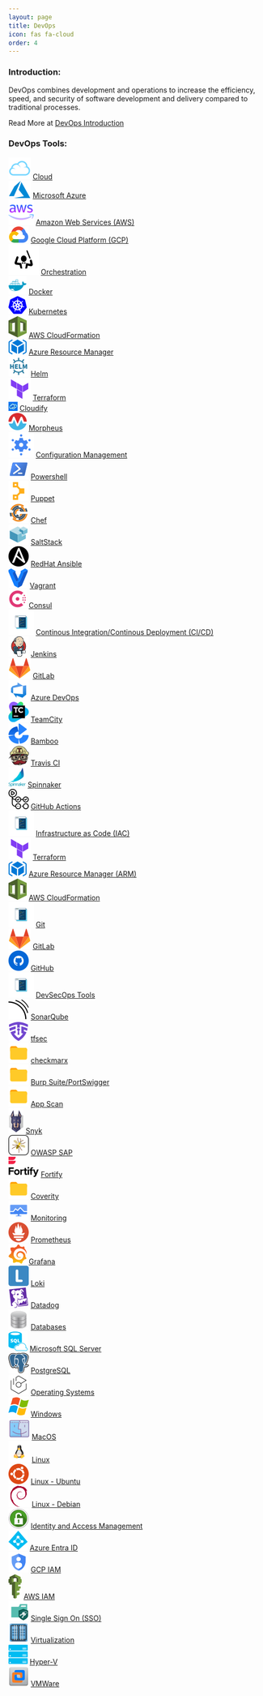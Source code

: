 ```yaml
---
layout: page
title: DevOps
icon: fas fa-cloud
order: 4
---
```



### Introduction:

DevOps combines development and operations to increase the efficiency, speed, and security of software development and delivery compared to traditional processes.

Read More at [DevOps Introduction](/posts/devops/introduction-to-devops)


### DevOps Tools:

<!-- Cloud Start -->
<div class="card categories">
    <div
    id="h_0"
    class="card-header d-flex justify-content-between hide-border-bottom"
    >
    <span>
        <img alt="Cloud" src="/assets/img/icons/cloud-18.svg" />
        <a href="/posts/cloud/introduction-to-cloud" class="ml-1 mr-2">Cloud</a>
    </span>
    <a
        href="#l_0"
        data-toggle="collapse"
        aria-expanded="true"
        aria-label="h_0-trigger"
        class="category-trigger hide-border-bottom"
    >
        <i class="fas fa-fw fa-angle-down"></i>
    </a>
    </div>
    <div id="l_0" class="collapse show" aria-expanded="false">
    <div class="container d-flex flex-wrap align-items-top">
        <div class="d-flex flex-column w-50">
        <div class="p-2">
            <img alt="Microsoft Azure" src="/assets/img/icons/microsoft-azure-18.svg" />
            <a href="/posts/cloud/azure/introduction-to-azure" class="ml-1 mr-2"
            >Microsoft Azure</a
            >
        </div>
        <div class="p-2">
            <img alt="Amanzon Web Services" src="/assets/img/icons/amazonwebservices-18.svg" />
            <a href="/posts/cloud/aws/introduction-to-aws" class="ml-1 mr-2"
            >Amazon Web Services (AWS)</a
            >
        </div>
        </div>
        <div class="d-flex flex-column">
        <div class="p-2">
            <img alt="Google Cloud Platform"
            src="/assets/img/icons/googlecloudplatform-18.svg"
            />
            <a href="/posts/cloud/gcp/introduction-to-gcp" class="ml-1 mr-2"
            >Google Cloud Platform (GCP)</a
            >
        </div>
        </div>
    </div>
    </div>
</div>
<!-- Cloud End -->
<!-- Orchestration Start -->
<div class="card categories">
    <div
    id="h_1"
    class="card-header d-flex justify-content-between hide-border-bottom"
    >
    <span>
        <img alt="Orchestration" src="/assets/img/icons/orchestration-18.svg" />
        <a href="/posts/devops/orchestration/introduction-to-orchestration" class="ml-1 mr-2"
        >Orchestration</a
        >
    </span>
    <a
        href="#l_1"
        data-toggle="collapse"
        aria-expanded="true"
        aria-label="h_1-trigger"
        class="category-trigger hide-border-bottom"
    >
        <i class="fas fa-fw fa-angle-down"></i>
    </a>
    </div>
    <div id="l_1" class="collapse show" aria-expanded="true">
    <div class="container d-flex flex-wrap align-items-top">
        <div class="d-flex flex-column w-50">
        <div class="p-2">
            <img alt="Docker" src="/assets/img/icons/docker-18.svg" />
            <a
            href="/posts/devops/orchestration/docker/introduction-to-docker"
            class="ml-1 mr-2"
            >Docker</a
            >
        </div>
        <div class="p-2">
            <img alt="Kubernetes" src="/assets/img/icons/kuberentes-18.svg" />
            <a
            href="/posts/devops/orchestration/kubernetes/introduction-to-kubernetes"
            class="ml-1 mr-2"
            >Kubernetes</a
            >
        </div>
        <div class="p-2">
            <img alt="Cloud Formation" src="/assets/img/icons/awscloudformation-18.svg" />
            <a
            href="/posts/devops/orchestration/awscloudformation/introduction-to-aws-cloud-formation"
            class="ml-1 mr-2"
            >AWS CloudFormation</a
            >
        </div>
        <div class="p-2">
            <img alt="Azure Resource Manager"
            src="/assets/img/icons/azureresourcemanager-18.svg"
            />
            <a
            href="/posts/devops/orchestration/arm/introduction-to-arm"
            class="ml-1 mr-2"
            >Azure Resource Manager</a
            >
        </div>
        <div class="p-2">
            <img alt="Helm" src="/assets/img/icons/helm-18.svg" />
            <a
            href="/posts/devops/orchestration/helm/introduction-to-helm"
            class="ml-1 mr-2"
            >Helm</a
            >
        </div>
        </div>
        <div class="d-flex flex-column">
        <div class="p-2">
            <img alt="Terraform" src="/assets/img/icons/terraform-18.svg" />
            <a
            href="/posts/devops/orchestration/terraform/introduction-to-terraform"
            class="ml-1 mr-2"
            >Terraform</a
            >
        </div>
        <div class="p-2">
            <img alt="Cloudify" src="/assets/img/icons/cloudify-18.jpeg" />
            <a
            href="/posts/devops/orchestration/cloudify/introduction-to-cloudify"
            class="ml-1 mr-2"
            >Cloudify</a
            >
        </div>
        <div class="p-2">
            <img alt="Morpheus" src="/assets/img/icons/morpheus-18.svg" />
            <a
            href="/posts/devops/orchestration/morpheus/introduction-to-morpheus"
            class="ml-1 mr-2"
            >Morpheus</a
            >
        </div>
        </div>
    </div>
    </div>
</div>
<!-- Orchestration End -->
<!-- Configuration Management Start -->
<div class="card categories">
    <div
    id="h_2"
    class="card-header d-flex justify-content-between hide-border-bottom"
    >
    <span>
        <img alt="Configuration Management"
        src="/assets/img/icons/configuration-management-18.svg"
        />
        <a
        href="/posts/devops/configuration-management/introduction-to-configuration-management"
        class="ml-1 mr-2"
        >Configuration Management</a
        >
    </span>
    <a
        href="#l_2"
        data-toggle="collapse"
        aria-expanded="true"
        aria-label="h_2-trigger"
        class="category-trigger hide-border-bottom"
    >
        <i class="fas fa-fw fa-angle-down"></i>
    </a>
    </div>
    <div id="l_2" class="collapse show" aria-expanded="true">
    <div class="container d-flex flex-wrap align-items-top">
        <div class="d-flex flex-column w-50">
        <div class="p-2">
            <img alt="Powershell" src="/assets/img/icons/powershell-18.svg" />
            <a
            href="/posts/devops/configuration-management/powershell/introduction-to-powershell"
            class="ml-1 mr-2"
            >Powershell</a
            >
        </div>
        <div class="p-2">
            <img alt="Puppet" src="/assets/img/icons/puppet-18.svg" />
            <a
            href="/posts/devops/configuration-management/puppet/introduction-to-puppet"
            class="ml-1 mr-2"
            >Puppet</a
            >
        </div>
        <div class="p-2">
            <img alt="Chef" src="/assets/img/icons/chef-18.svg" />
            <a
            href="/posts/devops/configuration-management/chef/introduction-to-chef"
            class="ml-1 mr-2"
            >Chef</a
            >
        </div>
        <div class="p-2">
            <img alt="Saltstack" src="/assets/img/icons/saltstack-18.svg" />
            <a
            href="/posts/devops/configuration-management/saltstack/introduction-to-saltstack"
            class="ml-1 mr-2"
            >SaltStack</a
            >
        </div>
        </div>
        <div class="d-flex flex-column">
        <div class="p-2">
            <img alt="Ansible" src="/assets/img/icons/redhatansible-18.svg" />
            <a
            href="/posts/devops/configuration-management/ansible/introduction-to-ansible"
            class="ml-1 mr-2"
            >RedHat Ansible</a
            >
        </div>
        <div class="p-2">
            <img alt="Vagrant" src="/assets/img/icons/vagrant-18.svg" />
            <a
            href="/posts/devops/configuration-management/vagrant/introduction-to-vagrant"
            class="ml-1 mr-2"
            >Vagrant</a
            >
        </div>
        <div class="p-2">
            <img alt="Consul" src="/assets/img/icons/consul-18.svg" />
            <a
            href="/posts/devops/configuration-management/consul/introduction-to-consul"
            class="ml-1 mr-2"
            >Consul</a
            >
        </div>
        </div>
    </div>
    </div>
</div>
<!-- Configuration Management End -->
<!-- CI/CD Start -->
<div class="card categories">
    <div
    id="h_3"
    class="card-header d-flex justify-content-between hide-border-bottom"
    >
    <span>
        <img alt="CICD" src="/assets/img/icons/coding-18.svg" />
        <a
        href="/posts/devops/cicd/introduction-to-cicd"
        class="ml-1 mr-2"
        >Continous Integration/Continous Deployment (CI/CD)</a
        >
    </span>
    <a
        href="#l_3"
        data-toggle="collapse"
        aria-expanded="true"
        aria-label="h_3-trigger"
        class="category-trigger hide-border-bottom"
    >
        <i class="fas fa-fw fa-angle-down"></i>
    </a>
    </div>
    <div id="l_3" class="collapse show" aria-expanded="true">
    <div class="container d-flex flex-wrap align-items-top">
        <div class="d-flex flex-column w-50">
        <div class="p-2">
            <img alt="Jenkins" src="/assets/img/icons/jenkins-18.svg" />
            <a href="/posts/devops/cicd/jenkins/introduction-to-jenkins" class="ml-1 mr-2"
            >Jenkins</a
            >
        </div>
        <div class="p-2">
            <img alt="Gitlab" src="/assets/img/icons/gitlab-18.svg" />
            <a href="/posts/devops/cicd/gitlab/introduction-to-gitlab" class="ml-1 mr-2"
            >GitLab</a
            >
        </div>
        <div class="p-2">
            <img alt="Azure DevOps" src="/assets/img/icons/azuredevops-18.svg" />
            <a
            href="/posts/devops/cicd/azure devops/introduction-to-azuredevops"
            class="ml-1 mr-2"
            >Azure DevOps</a
            >
        </div>
        <div class="p-2">
            <img alt="TeamCity" src="/assets/img/icons/teamcity-18.svg" />
            <a href="/posts/devops/cicd/teamcity/introduction-to-teamcity" class="ml-1 mr-2"
            >TeamCity</a
            >
        </div>
        </div>
        <div class="d-flex flex-column">
        <div class="p-2">
            <img alt="Bamboo" src="/assets/img/icons/bamboo-18.svg" />
            <a href="/posts/devops/cicd/bamboo/introduction-to-bamboo" class="ml-1 mr-2"
            >Bamboo</a
            >
        </div>
        <div class="p-2">
            <img alt="TravisCI" src="/assets/img/icons/travisci-18.svg" />
            <a href="/posts/devops/cicd/travisci/introduction-to-travisci" class="ml-1 mr-2"
            >Travis CI</a
            >
        </div>
        <div class="p-2">
            <img alt="Spinnaker" src="/assets/img/icons/spinnaker-18.svg" />
            <a
            href="/posts/devops/cicd/spinnaker/introduction-to-spinnaker"
            class="ml-1 mr-2"
            >Spinnaker</a
            >
        </div>
        <div class="p-2">
            <img alt="GitHub Actions" src="/assets/img/icons/githubactions-18.svg" />
            <a
            href="/posts/devops/cicd/github-actions/introduction-to-github-actions"
            class="ml-1 mr-2"
            >GitHub Actions</a
            >
        </div>
        </div>
    </div>
    </div>
</div>
<!-- CI/CD End -->
<!-- IAC Start -->
<div class="card categories">
    <div
    id="h_3"
    class="card-header d-flex justify-content-between hide-border-bottom"
    >
    <span>
        <img alt="Coding" src="/assets/img/icons/coding-18.svg" />
        <a
        href="/posts/devops/iac/introduction-to-iac"
        class="ml-1 mr-2"
        >Infrastructure as Code (IAC)</a
        >
    </span>
    <a
        href="#l_3"
        data-toggle="collapse"
        aria-expanded="true"
        aria-label="h_3-trigger"
        class="category-trigger hide-border-bottom"
    >
        <i class="fas fa-fw fa-angle-down"></i>
    </a>
    </div>
    <div id="l_3" class="collapse show" aria-expanded="true">
    <div class="container d-flex flex-wrap align-items-top">
        <div class="d-flex flex-column w-50">
        <div class="p-2">
            <img alt="Terraform" src="/assets/img/icons/terraform-18.svg" />
            <a
            href="/posts/devops/orchestration/terraform/introduction-to-terraform"
            class="ml-1 mr-2"
            >Terraform</a
            >
        </div>
        <div class="p-2">
            <img alt="Azure Resource Manager"
            src="/assets/img/icons/azureresourcemanager-18.svg"
            />
            <a
            href="/posts/devops/orchestration/arm/introduction-to-arm"
            class="ml-1 mr-2"
            >Azure Resource Manager (ARM)</a
            >
        </div>
        </div>
        <div class="d-flex flex-column">
        <div class="p-2">
            <img alt="Cloud Formation"
            src="/assets/img/icons/awscloudformation-18.svg"
            />
            <a
            href="/posts/devops/orchestration/awscloudformation/introduction-to-aws-cloud-formation"
            class="ml-1 mr-2"
            >AWS CloudFormation</a
            >
        </div>
        </div>
    </div>
    </div>
</div>
<!-- IAC End -->
<!-- Git Start -->
<div class="card categories">
    <div
    id="h_3"
    class="card-header d-flex justify-content-between hide-border-bottom"
    >
    <span>
        <img alt="Coding" src="/assets/img/icons/coding-18.svg" />
        <a
        href="/posts/devops/git/introduction-to-git"
        class="ml-1 mr-2"
        >Git</a
        >
    </span>
    <a
        href="#l_3"
        data-toggle="collapse"
        aria-expanded="true"
        aria-label="h_3-trigger"
        class="category-trigger hide-border-bottom"
    >
        <i class="fas fa-fw fa-angle-down"></i>
    </a>
    </div>
    <div id="l_3" class="collapse show" aria-expanded="true">
    <div class="container d-flex flex-wrap align-items-top">
        <div class="d-flex flex-column w-50">
            <div class="p-2">
                <img alt="Gitlab" src="/assets/img/icons/gitlab-18.svg" />
                <a
                href="/posts/devops/git/gitlab/introduction-to-gitlab"
                class="ml-1 mr-2"
                >GitLab</a
                >
            </div>
        </div>
        <div class="d-flex flex-column">
            <div class="p-2">
                <img alt="GitHub"
                src="/assets/img/icons/github-18.svg"
                />
                <a
                href="/posts/devops/git/github/introduction-to-github"
                class="ml-1 mr-2"
                >GitHub</a
                >
            </div>
        </div>
    </div>
    </div>
</div>
<!-- Git End -->
<!-- DevSecOps Tools Start -->
<div class="card categories">
    <div
    id="h_3"
    class="card-header d-flex justify-content-between hide-border-bottom"
    >
    <span>
        <img alt="DevSecOps Tools" src="/assets/img/icons/coding-18.svg" />
        <a href="/posts/devsecops/introduction-to-devsecops" class="ml-1 mr-2"
        >DevSecOps Tools</a
        >
    </span>
    <a
        href="#l_3"
        data-toggle="collapse"
        aria-expanded="true"
        aria-label="h_3-trigger"
        class="category-trigger hide-border-bottom"
    >
        <i class="fas fa-fw fa-angle-down"></i>
    </a>
    </div>
    <div id="l_3" class="collapse show" aria-expanded="true">
    <div class="container d-flex flex-wrap align-items-top">
        <div class="d-flex flex-column w-50">
        <div class="p-2">
            <img alt="SonarQube" src="/assets/img/icons/sonarqube-18.svg" />
            <a
            href="/posts/devsecops/sonarcube/introduction-to-sonarcube"
            class="ml-1 mr-2"
            >SonarQube</a
            >
        </div>
        <div class="p-2">
            <img alt="TFSec" src="/assets/img/icons/tfsec-18.svg" />
            <a
            href="/posts/devsecops/tfsec/introduction-to-tfsec"
            class="ml-1 mr-2"
            >tfsec</a
            >
        </div>
        <div class="p-2">
            <img alt="CheckMarx" src="/assets/img/icons/folder-18.svg" />
            <a
            href="/posts/devsecops/checkmarx/introduction-to-checkmarx"
            class="ml-1 mr-2"
            >checkmarx</a
            >
        </div>
        <div class="p-2">
            <img alt="BurpSuite" src="/assets/img/icons/folder-18.svg" />
            <a
            href="/posts/devsecops/burpsuite/introductiontoburpsuite"
            class="ml-1 mr-2"
            >Burp Suite/PortSwigger</a
            >
        </div>
        <div class="p-2">
            <img alt="AppScan" src="/assets/img/icons/folder-18.svg" />
            <a
            href="/posts/devsecops/appscan/introduction-to-appscan"
            class="ml-1 mr-2"
            >App Scan</a
            >
        </div>
        </div>
        <div class="d-flex flex-column">
        <div class="p-2">
            <img alt="Snyk" src="/assets/img/icons/snyk-18.svg" />
            <a
            href="/posts/devsecops/snyk/introduction-to-snyk"
            class="ml-1 mr-2"
            >Snyk</a
            >
        </div>
        <div class="p-2">
            <img alt="OWASPZap" src="/assets/img/icons/owaspzap-18.svg" />
            <a
            href="/posts/devsecops/owaspzap/introduction-to-owaspzap"
            class="ml-1 mr-2"
            >OWASP SAP</a
            >
        </div>
        <div class="p-2">
            <img alt="Fortify" src="/assets/img/icons/fortify-18.svg" />
            <a
            href="/posts/devsecops/fortify/introduction-to-fortify"
            class="ml-1 mr-2"
            >Fortify</a
            >
        </div>
        <div class="p-2">
            <img alt="Coverity" src="/assets/img/icons/folder-18.svg" />
            <a
            href="/posts/devsecops/coverity/introduction-to-coverity"
            class="ml-1 mr-2"
            >Coverity</a
            >
        </div>
        </div>
    </div>
    </div>
</div>
<!-- DevSecOps End -->
<!-- Monitoring Start -->
<div class="card categories">
    <div
    id="h_4"
    class="card-header d-flex justify-content-between hide-border-bottom"
    >
    <span>
        <img alt="Monitoring" src="/assets/img/icons/monitoring-18.svg" />
        <a href="/posts/monitoring/introduction-to-monitoring" class="ml-1 mr-2"
        >Monitoring</a
        >
    </span>
    <a
        href="#l_4"
        data-toggle="collapse"
        aria-expanded="true"
        aria-label="h_4-trigger"
        class="category-trigger hide-border-bottom"
    >
        <i class="fas fa-fw fa-angle-down"></i>
    </a>
    </div>
    <div id="l_4" class="collapse show" aria-expanded="true">
    <div class="container d-flex flex-wrap align-items-top">
        <div class="d-flex flex-column w-50">
        <div class="p-2">
            <img alt="Prometheus" src="/assets/img/icons/prometheus-18.svg" />
            <a
            href="/posts/monitoring/prometheus/introduction-to-prometheus"
            class="ml-1 mr-2"
            >Prometheus</a
            >
        </div>
        <div class="p-2">
            <img alt="Grafana" src="/assets/img/icons/grafana-18.svg" />
            <a
            href="/posts/monitoring/grafana/introduction-to-grafana"
            class="ml-1 mr-2"
            >Grafana</a
            >
        </div>
        </div>
        <div class="d-flex flex-column">
        <div class="p-2">
            <img alt="Loki" src="/assets/img/icons/loki-18.svg" />
            <a
            href="/posts/monitoring/loki/introduction-to-loki"
            class="ml-1 mr-2"
            >Loki</a
            >
        </div>
        <div class="p-2">
            <img alt="Datadog" src="/assets/img/icons/datadog-18.svg" />
            <a
            href="/posts/monitoring/datadog/introduction-to-datadog"
            class="ml-1 mr-2"
            >Datadog</a
            >
        </div>
        </div>
    </div>
    </div>
</div>
<!-- Monitoring End -->
<!-- Databases Start -->
<div class="card categories">
    <div
    id="h_6"
    class="card-header d-flex justify-content-between hide-border-bottom"
    >
    <span>
        <img alt="Databases" src="/assets/img/icons/databases-18.svg" />
        <a href="/posts/databases/introduction-to-databases" class="ml-1 mr-2"
        >Databases</a
        >
    </span>
    <a
        href="#l_6"
        data-toggle="collapse"
        aria-expanded="true"
        aria-label="h_6-trigger"
        class="category-trigger hide-border-bottom"
    >
        <i class="fas fa-fw fa-angle-down"></i>
    </a>
    </div>
    <div id="l_6" class="collapse show" aria-expanded="true">
    <div class="container d-flex flex-wrap align-items-top">
        <div class="d-flex flex-column w-50">
        <div class="p-2">
            <img alt="MSSQL" src="/assets/img/icons/mssql-18.svg" />
            <a
            href="/posts/databases/mssql/introduction-to-mssql"
            class="ml-1 mr-2"
            >Microsoft SQL Server</a
            >
        </div>
        </div>
        <div class="d-flex flex-column">
        <div class="p-2">
            <img alt="PostgreSQL" src="/assets/img/icons/postgresql-18.svg" />
            <a
            href="/posts/databases/postgresql/introduction-to-postgresql"
            class="ml-1 mr-2"
            >PostgreSQL</a
            >
        </div>
        </div>
    </div>
    </div>
</div>
<!-- Databases End -->
<!-- Operating Systems Start -->
<div class="card categories">
    <div
    id="h_7"
    class="card-header d-flex justify-content-between hide-border-bottom"
    >
    <span>
        <img alt="Operating Systems" src="/assets/img/icons/operatingsystem-18.svg" />
        <a href="/posts/operatingsystems/introduction-to-os" class="ml-1 mr-2"
        >Operating Systems</a
        >
    </span>
    <a
        href="#l_7"
        data-toggle="collapse"
        aria-expanded="true"
        aria-label="h_7-trigger"
        class="category-trigger hide-border-bottom"
    >
        <i class="fas fa-fw fa-angle-down"></i>
    </a>
    </div>
    <div id="l_7" class="collapse show" aria-expanded="true">
    <div class="container d-flex flex-wrap align-items-top">
        <div class="d-flex flex-column w-50">
            <div class="p-2">
                <img alt="Windows" src="/assets/img/icons/windows-18.svg" />
                <a
                href="/posts/operatingsystems/windowsos/introduction-to-windowsos"
                class="ml-1 mr-2"
                >Windows</a
                >
            </div>
                <div class="p-2">
                <img alt="MacOS" src="/assets/img/icons/macos-18.svg" />
                <a
                href="/posts/operatingsystems/macos/introduction-to-macos"
                class="ml-1 mr-2"
                >MacOS</a
                >
            </div>
        </div>
        <div class="d-flex flex-column">
            <div class="p-2">
                <img alt="Linux Ubuntu" src="/assets/img/icons/linuxos-18.svg" />
                <a
                href="/posts/operatingsystems/linux/introduction-to-linux"
                class="ml-1 mr-2"
                >Linux</a
                >
            </div>
            <div class="p-2">
                <img alt="Linux Ubuntu" src="/assets/img/icons/ubuntuos-18.svg" />
                <a
                href="/posts/operatingsystems/linux/ubuntu/introudctiontoubuntu"
                class="ml-1 mr-2"
                >Linux - Ubuntu</a
                >
            </div>
            <div class="p-2">
                <img alt="Linux Debian" src="/assets/img/icons/debianos-18.svg" />
                <a
                href="/posts/operatingsystems/linux/debian/introduction-to-debian"
                class="ml-1 mr-2"
                >Linux - Debian</a
                >
            </div>
        </div>
    </div>
    </div>
</div>
<!-- Operating Systems End -->
<!-- IAM Start -->
<div class="card categories">
    <div
    id="h_8"
    class="card-header d-flex justify-content-between hide-border-bottom"
    >
    <span>
        <img alt="IAM" src="/assets/img/icons/iam-18.svg" />
        <a href="/posts/iam/introduction-to-iam" class="ml-1 mr-2"
        >Identity and Access Management</a
        >
    </span>
    <a
        href="#l_8"
        data-toggle="collapse"
        aria-expanded="true"
        aria-label="h_8-trigger"
        class="category-trigger hide-border-bottom"
    >
        <i class="fas fa-fw fa-angle-down"></i>
    </a>
    </div>
    <div id="l_8" class="collapse show" aria-expanded="true">
    <div class="container d-flex flex-wrap align-items-top">
        <div class="d-flex flex-column w-50">
        <div class="p-2">
            <img alt="Entra ID" src="/assets/img/icons/azuread-18.svg" />
            <a href="/posts/iam/azureentraid/introduction-to-azureentraid" class="ml-1 mr-2"
            >Azure Entra ID</a
            >
        </div>
        <div class="p-2">
            <img alt="GCP IAM" src="/assets/img/icons/gcpiam-18.svg" />
            <a href="/posts/iam/gcpiam/introduction-to-gcpiam" class="ml-1 mr-2"
            >GCP IAM</a
            >
        </div>
        </div>
        <div class="d-flex flex-column">
        <div class="p-2">
            <img alt="AWS IAM" src="/assets/img/icons/awsiam-18.svg" />
            <a href="/posts/iam/awsiam/introduction-to-awsiam" class="ml-1 mr-2"
            >AWS IAM</a
            >
        </div>
        <div class="p-2">
            <img alt="SSO" src="/assets/img/icons/sso-18.svg" />
            <a href="/posts/iam/sso/introduction-to-sso" class="ml-1 mr-2"
            >Single Sign On (SSO)</a
            >
        </div>
        </div>
    </div>
    </div>
</div>
<!-- IAM End -->
<!-- Virtualization Start -->
<div class="card categories">
    <div
    id="h_9"
    class="card-header d-flex justify-content-between hide-border-bottom"
    >
    <span>
        <img alt="Virtualization" src="/assets/img/icons/virtualization-18.svg" />
        <a href="/posts/virtualization/introduction-to-virtualization" class="ml-1 mr-2"
        >Virtualization</a
        >
    </span>
    <a
        href="#l_9"
        data-toggle="collapse"
        aria-expanded="true"
        aria-label="h_9-trigger"
        class="category-trigger hide-border-bottom"
    >
        <i class="fas fa-fw fa-angle-down"></i>
    </a>
    </div>
    <div id="l_9" class="collapse show" aria-expanded="true">
    <div class="container d-flex flex-wrap align-items-top">
        <div class="d-flex flex-column w-50">
        <div class="p-2">
            <img alt="Hyper-V" src="/assets/img/icons/hyperv-18.svg" />
            <a
            href="/posts/virtualization/hyperv/introduction-to-hyperv"
            class="ml-1 mr-2"
            >Hyper-V</a
            >
        </div>
        </div>
        <div class="d-flex flex-column">
        <div class="p-2">
            <img alt="VMWare" src="/assets/img/icons/vmware-18.svg" />
            <a
            href="/posts/virtualization/vmware/introductionvmware"
            class="ml-1 mr-2"
            >VMWare</a
            >
        </div>
        </div>
    </div>
    </div>
</div>
<!-- Virtualization End -->

